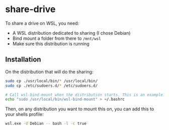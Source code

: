 # share-drive

To share a drive on WSL, you need:

- A WSL distribution dedicated to sharing (I chose Debian)
- Bind mount a folder from there to `/mnt/wsl`
- Make sure this distribution is running

## Installation

On the distribution that will do the sharing:

```sh
sudo cp ./usr/local/bin/* /usr/local/bin/
sudo cp ./etc/sudoers.d/* /etc/sudoers.d/

# Call wsl-bind-mount when the distribution starts. This is an example.
echo "sudo /usr/local/bin/wsl-bind-mount" > ~/.bashrc
```

Then, on any distribution you want to mount this on, you can add this to your shells profile:

```sh
wsl.exe -d Debian -- bash -l -c true
```
